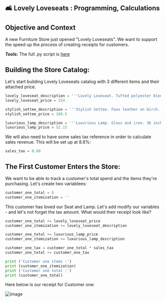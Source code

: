 ## 🛋 Lovely Loveseats : Programming, Calculations

## Objective and Context
A new Furniture Store just opened "Lovely Loveseats". We want to support the speed up the process of creating receipts for customers.

***Tools:*** The full .py script is [here](https://github.com/elizabeth-gj/Codecademy-Projects/blob/master/Lovely-Loveseats-Programming-Calculations/lovely_loveseats_py)

## Building the Store Catalog:

Let's start building Lovely Loveseats catalog with 3 different items and their attached price.
```py
lovely_loveseat_description = '''Lovely Loveseat. Tufted polyester blend on wood. 32 inches high x 40 inches wide x 30 inches deep. Red or white.'''
lovely_loveseat_price = 254

stylish_settee_description = '''Stylish Settee. Faux leather on birch. 29.50 inches high x 54.75 inches wide x 28 inches deep. Black.'''
stylish_settee_price = 180.5

luxurious_lamp_description = '''Luxurious Lamp. Glass and iron. 36 inches tall. Brown with cream shade.'''
luxurious_lamp_price = 52.15
```

We will also need to have some sales tax reference in order to calculate sales revenue. This will be set up at 8.8%:

```py
sales_tax = 0.88
```

## The First Customer Enters the Store:
We want to be able to track a customer's total spend and the items they're purchasing. Let's create two variablees:

```py
customer_one_total = 0
customer_one_itemization = ''
```

This customer has loved our Seat and Lamp. Let's add modify our variables - and let's not forget the tax amount. What would their receipt look like?
```py
customer_one_total += lovely_loveseat_price
customer_one_itemization += lovely_loveseat_description

customer_one_total += luxurious_lamp_price
customer_one_itemization += luxurious_lamp_description

customer_one_tax = customer_one_total * sales_tax
customer_one_total += customer_one_tax

print ('Customer one items :')
print (customer_one_itemization)
print ('Customer one total :')
print (customer_one_total)
```
Here below is our receipt for Customer one:

![image](https://github.com/elizabeth-gj/Codecademy-Projects/assets/64903268/35af0c01-4ae0-455e-a0a9-e4b77b355bef)


